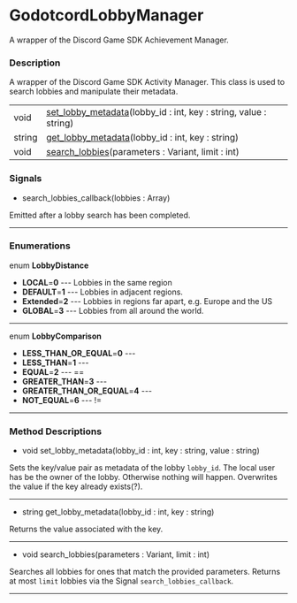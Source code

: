 # GodotcordLobbyManager

A wrapper of the Discord Game SDK Achievement Manager.
### Description

A wrapper of the Discord Game SDK Activity Manager. This class is used to search lobbies and manipulate their metadata.

| | |
----|----
void|[set_lobby_metadata](#set_lobby_metadata)(lobby_id : int, key : string, value : string)
string|[get_lobby_metadata](#get_lobby_metadata)(lobby_id : int, key : string)
void|[search_lobbies](#search_lobbies)(parameters : Variant, limit : int)

### Signals

* search_lobbies_callback(lobbies : Array)

Emitted after a lobby search has been completed.

----
### Enumerations

enum **LobbyDistance**

* **LOCAL**=**0** --- Lobbies in the same region
* **DEFAULT**=**1** --- Lobbies in adjacent regions.
* **Extended**=**2** --- Lobbies in regions far apart, e.g. Europe and the US
* **GLOBAL**=**3** --- Lobbies from all around the world.

----
enum **LobbyComparison**

* **LESS_THAN_OR_EQUAL**=**0** --- 
* **LESS_THAN**=**1** --- 
* **EQUAL**=**2** --- ==
* **GREATER_THAN**=**3** --- 
* **GREATER_THAN_OR_EQUAL**=**4** --- 
* **NOT_EQUAL**=**6** --- !=

----
### Method Descriptions

* <a name="set_lobby_metadata"></a> void set_lobby_metadata(lobby_id : int, key : string, value : string)

Sets the key/value pair as metadata of the lobby `lobby_id`.
                The local user has be the owner of the lobby. Otherwise nothing will happen.
                Overwrites the value if the key already exists(?).

----
* <a name="get_lobby_metadata"></a> string get_lobby_metadata(lobby_id : int, key : string)

Returns the value associated with the key.

----
* <a name="search_lobbies"></a> void search_lobbies(parameters : Variant, limit : int)

Searches all lobbies for ones that match the provided parameters.
                Returns at most `limit` lobbies via the Signal `search_lobbies_callback`.

----

